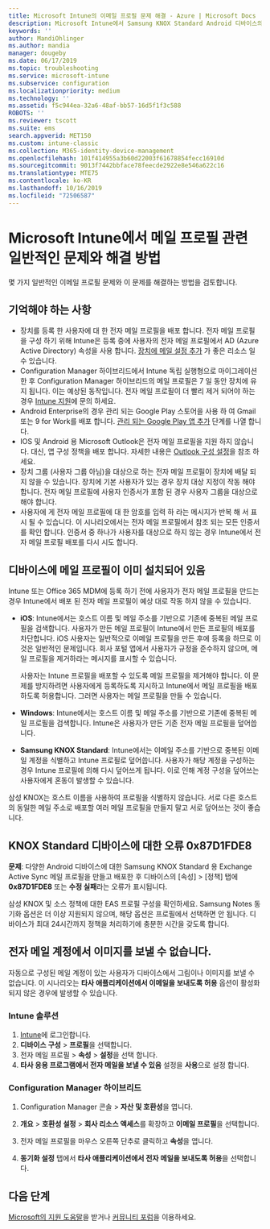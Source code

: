 ```yaml
---
title: Microsoft Intune의 이메일 프로필 문제 해결 - Azure | Microsoft Docs
description: Microsoft Intune에서 Samsung KNOX Standard Android 디바이스의 중복된 메일 프로필과 오류 등 일반적인 문제와 해결 방법을 확인하세요.
keywords: ''
author: MandiOhlinger
ms.author: mandia
manager: dougeby
ms.date: 06/17/2019
ms.topic: troubleshooting
ms.service: microsoft-intune
ms.subservice: configuration
ms.localizationpriority: medium
ms.technology: ''
ms.assetid: f5c944ea-32a6-48af-bb57-16d5f1f3c588
ROBOTS: ''
ms.reviewer: tscott
ms.suite: ems
search.appverid: MET150
ms.custom: intune-classic
ms.collection: M365-identity-device-management
ms.openlocfilehash: 101f414955a3b60d22003f61678854fecc16910d
ms.sourcegitcommit: 9013f7442bbface78feecde2922e8e546a622c16
ms.translationtype: MTE75
ms.contentlocale: ko-KR
ms.lasthandoff: 10/16/2019
ms.locfileid: "72506587"
---
```

# <a name="common-issues-and-resolutions-with-email-profiles-in-microsoft-intune"></a>Microsoft Intune에서 메일 프로필 관련 일반적인 문제와 해결 방법

몇 가지 일반적인 이메일 프로필 문제와 이 문제를 해결하는 방법을 검토합니다.

## <a name="what-you-need-to-know"></a>기억해야 하는 사항

- 장치를 등록 한 사용자에 대 한 전자 메일 프로필을 배포 합니다. 전자 메일 프로필을 구성 하기 위해 Intune은 등록 중에 사용자의 전자 메일 프로필에서 AD (Azure Active Directory) 속성을 사용 합니다. [장치에 메일 설정 추가](email-settings-configure.md) 가 좋은 리소스 일 수 있습니다.
- Configuration Manager 하이브리드에서 Intune 독립 실행형으로 마이그레이션한 후 Configuration Manager 하이브리드의 메일 프로필은 7 일 동안 장치에 유지 됩니다. 이는 예상된 동작입니다. 전자 메일 프로필이 더 빨리 제거 되어야 하는 경우 [Intune 지원](../fundamentals/get-support.md)에 문의 하세요.
- Android Enterprise의 경우 관리 되는 Google Play 스토어을 사용 하 여 Gmail 또는 9 for Work를 배포 합니다. [관리 되는 Google Play 앱 추가](../apps/apps-add-android-for-work.md) 단계를 나열 합니다.
- IOS 및 Android 용 Microsoft Outlook은 전자 메일 프로필을 지원 하지 않습니다. 대신, 앱 구성 정책을 배포 합니다. 자세한 내용은 [Outlook 구성 설정](../apps/app-configuration-policies-outlook.md)을 참조 하세요.
- 장치 그룹 (사용자 그룹 아님)을 대상으로 하는 전자 메일 프로필이 장치에 배달 되지 않을 수 있습니다. 장치에 기본 사용자가 있는 경우 장치 대상 지정이 작동 해야 합니다. 전자 메일 프로필에 사용자 인증서가 포함 된 경우 사용자 그룹을 대상으로 해야 합니다.
- 사용자에 게 전자 메일 프로필에 대 한 암호를 입력 하 라는 메시지가 반복 해 서 표시 될 수 있습니다. 이 시나리오에서는 전자 메일 프로필에서 참조 되는 모든 인증서를 확인 합니다. 인증서 중 하나가 사용자를 대상으로 하지 않는 경우 Intune에서 전자 메일 프로필 배포를 다시 시도 합니다.

## <a name="device-already-has-an-email-profile-installed"></a>디바이스에 메일 프로필이 이미 설치되어 있음

Intune 또는 Office 365 MDM에 등록 하기 전에 사용자가 전자 메일 프로필을 만드는 경우 Intune에서 배포 된 전자 메일 프로필이 예상 대로 작동 하지 않을 수 있습니다.

- **iOS**: Intune에서는 호스트 이름 및 메일 주소를 기반으로 기존에 중복된 메일 프로필을 검색합니다. 사용자가 만든 메일 프로필이 Intune에서 만든 프로필의 배포를 차단합니다. iOS 사용자는 일반적으로 이메일 프로필을 만든 후에 등록을 하므로 이것은 일반적인 문제입니다. 회사 포털 앱에서 사용자가 규정을 준수하지 않으며, 메일 프로필을 제거하라는 메시지를 표시할 수 있습니다.

  사용자는 Intune 프로필을 배포할 수 있도록 메일 프로필을 제거해야 합니다. 이 문제를 방지하려면 사용자에게 등록하도록 지시하고 Intune에서 메일 프로필을 배포하도록 허용합니다. 그러면 사용자는 메일 프로필을 만들 수 있습니다.

- **Windows**: Intune에서는 호스트 이름 및 메일 주소를 기반으로 기존에 중복된 메일 프로필을 검색합니다. Intune은 사용자가 만든 기존 전자 메일 프로필을 덮어씁니다.

- **Samsung KNOX Standard**: Intune에서는 이메일 주소를 기반으로 중복된 이메일 계정을 식별하고 Intune 프로필로 덮어씁니다. 사용자가 해당 계정을 구성하는 경우 Intune 프로필에 의해 다시 덮어쓰게 됩니다. 이로 인해 계정 구성을 덮어쓰는 사용자에게 혼동이 발생할 수 있습니다.

삼성 KNOX는 호스트 이름을 사용하여 프로필을 식별하지 않습니다. 서로 다른 호스트의 동일한 메일 주소로 배포할 여러 메일 프로필을 만들지 말고 서로 덮어쓰는 것이 좋습니다.

## <a name="error-0x87d1fde8-for-knox-standard-device"></a>KNOX Standard 디바이스에 대한 오류 0x87D1FDE8

**문제**: 다양한 Android 디바이스에 대한 Samsung KNOX Standard 용 Exchange Active Sync 메일 프로필을 만들고 배포한 후 디바이스의 [속성] > [정책] 탭에 **0x87D1FDE8** 또는 **수정 실패**라는 오류가 표시됩니다.

삼성 KNOX 및 소스 정책에 대한 EAS 프로필 구성을 확인하세요. Samsung Notes 동기화 옵션은 더 이상 지원되지 않으며, 해당 옵션은 프로필에서 선택하면 안 됩니다. 디바이스가 최대 24시간까지 정책을 처리하기에 충분한 시간을 갖도록 합니다.

## <a name="unable-to-send-images-from--email-account"></a>전자 메일 계정에서 이미지를 보낼 수 없습니다.

자동으로 구성된 메일 계정이 있는 사용자가 디바이스에서 그림이나 이미지를 보낼 수 없습니다. 이 시나리오는 **타사 애플리케이션에서 이메일을 보내도록 허용** 옵션이 활성화되지 않은 경우에 발생할 수 있습니다.

### <a name="intune-solution"></a>Intune 솔루션

1. [Intune](https://go.microsoft.com/fwlink/?linkid=2090973)에 로그인합니다.
2. **디바이스 구성** > **프로필**을 선택합니다.
3. 전자 메일 프로필 > **속성**  > **설정**을 선택 합니다.
4. **타사 응용 프로그램에서 전자 메일을 보낼 수 있음** 설정을 **사용**으로 설정 합니다.

### <a name="configuration-manager-hybrid"></a>Configuration Manager 하이브리드

1. Configuration Manager 콘솔 > **자산 및 호환성**을 엽니다.

2. **개요** > **호환성 설정** > **회사 리소스 액세스**를 확장하고 **이메일 프로필**을 선택합니다.

3. 전자 메일 프로필을 마우스 오른쪽 단추로 클릭하고 **속성**을 엽니다.

4. **동기화 설정** 탭에서 **타사 애플리케이션에서 전자 메일을 보내도록 허용**을 선택합니다.

## <a name="next-steps"></a>다음 단계

[Microsoft의 지원 도움말](../fundamentals/get-support.md)을 받거나 [커뮤니티 포럼](https://social.technet.microsoft.com/Forums/en-US/home?category=microsoftintune)을 이용하세요.
